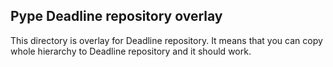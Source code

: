 ## Pype Deadline repository overlay

 This directory is overlay for Deadline repository. It means that you can copy whole hierarchy to Deadline repository and it should work.
